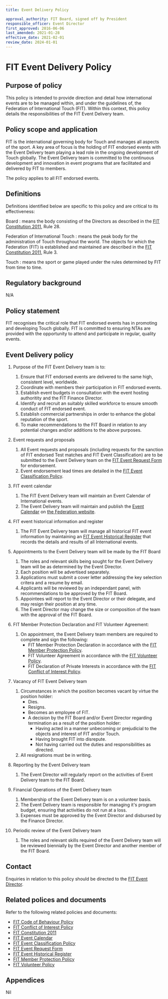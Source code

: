 ```yaml
---
title: Event Delivery Policy

approval_authority: FIT Board, signed off by President
responsible_officer: Event Director
first_approved: 2016-06-06
last_amended: 2021-01-28
effective_date: 2021-02-01
review_date: 2024-01-01
---
```


# FIT Event Delivery Policy

## Purpose of policy

This policy is intended to provide direction and detail how international events are to be managed
within, and under the guidelines of, the Federation of International Touch (FIT). Within this
context, this policy details the responsibilities of the FIT Event Delivery team.

## Policy scope and application

FIT is the international governing body for Touch and manages all aspects of the sport. A key area
of focus is the holding of FIT endorsed events with the Event Delivery team playing a lead role in
the ongoing development of Touch globally. The Event Delivery team is committed to the continuous
development and innovation in event programs that are facilitated and delivered by FIT to members.

The policy applies to all FIT endorsed events.

## Definitions

Definitions identified below are specific to this policy and are critical to its effectiveness:

Board
:   means the body consisting of the Directors as described in the [FIT Constitution 2011], Rule 28.

Federation of International Touch
:   means the peak body for the administration of Touch throughout the world. The objects for which
    the Federation (FIT) is established and maintained are described in the [FIT Constitution
    2011], Rule 3.

Touch
:   means the sport or game played under the rules determined by FIT from time to time.

## Regulatory background

N/A

## Policy statement

FIT recognises the critical role that FIT endorsed events has in promoting and developing Touch globally. FIT is committed to ensuring NTAs are provided with the opportunity to attend and participate in regular, quality events.

## Event Delivery policy

1.  Purpose of the FIT Event Delivery team is to:
    1.  Ensure that FIT endorsed events are delivered to the same high, consistent level, worldwide.
    2.  Coordinate with members their participation in FIT endorsed events.
    3.  Establish event budgets in consultation with the event hosting authoritity and the FIT Finance Director.
    4.  Identify and recruit an suitably skilled workforce to ensure smooth conduct of FIT endorsed event.
    5.  Establish commercial partnerships in order to enhance the global reputation of the sport.
    6.  To make recommendations to the FIT Board in relation to any potential changes and/or additions to the above purposes.

2.  Event requests and proposals
    1.  All Event requests and proposals (including requests for the sanction of FIT endorsed Test matches and FIT Event Classification) are to be submitted to the Event Delivery team on the [FIT Event Request Form] for endorsement.
    2.  Event endorsement lead times are detailed in the [FIT Event Classification Policy].

3.  FIT event calendar
    1.  The FIT Event Delivery team will maintain an Event Calendar of International events.
    2.  The Event Delivery team will maintain and publish the [Event Calendar] on [the Federation website].

4.  FIT event historical information and register
    1.  The FIT Event Delivery team will manage all historical FIT event information by maintaining an [FIT Event Historical Register] that records the details and results of all International events.

5.  Appointments to the Event Delivery team will be made by the FIT Board
    1.  The roles and relevant skills being sought for the Event Delivery team will be as determined by the Event Director.
    2.  Each position will be advertised separately.
    3.  Applications must submit a cover letter addressing the key selection critera and a resume by email.
    4.  Applicants will be reviewed by an independant panel, with recommendations to be approved by the FIT Board.
    5.  Appointees will report to the Event Director or their delegate, and may resign their position at any time.
    6.  The Event Director may change the size or composition of the team with the approval of the FIT Board.

6.  FIT Member Protection Declaration and FIT Volunteer Agreement:
    1.  On appointment, the Event Delivery team members are required to complete and sign the following:
        -   FIT Member Protection Declaration in accordance with the [FIT Member Protection Policy].
        -   FIT Volunteer Agreement in accordance with the [FIT Volunteer Policy].
        -   FIT Declaration of Private Interests in accordance with the [FIT Conflict of Interest Policy].

7.  Vacancy of FIT Event Delivery team
    1.  Circumstances in which the position becomes vacant by virtue the position holder:
        -   Dies.
        -   Resigns.
        -   Becomes an employee of FIT.
        -   A decision by the FIT Board and/or Event Director regarding termination as a result of the position holder:
            -   Having acted in a manner unbecoming or prejudicial to the objects and interest of
                FIT and/or Touch.
            -   Having brought FIT into disrepute.
            -   Not having carried out the duties and responsibilities as directed.
    2.  All resignations must be in writing.

8. Reporting by the Event Delivery team
    1.  The Event Director will regularly report on the activities of Event Delivery team to the FIT Board.

9. Financial Operations of the Event Delivery team
    1.  Membership of the Event Delivery team is on a volunteer basis.
    2.  The Event Delivery team is responsible for managing it's program budget, ensuring that activities do not run at a loss.
    3.  Expenses must be approved by the Event Director and disbursed by the Finance Director.

10. Periodic review of the Event Delivery team
    1.  The roles and relevant skills required of the Event Delivery team will be reviewed biennially by the Event Director and another member of the FIT Board.

## Contact

Enquiries in relation to this policy should be directed to the [FIT Event Director].

## Related polices and documents

Refer to the following related policies and documents:

-   [FIT Code of Behaviour Policy]
-   [FIT Conflict of Interest Policy]
-   [FIT Constitution 2011]
-   [FIT Event Calendar][Event Calendar]
-   [FIT Event Classification Policy]
-   [FIT Event Request Form]
-   [FIT Event Historical Register]
-   [FIT Member Protection Policy]
-   [FIT Volunteer Policy]

## Appendices

Nil


[Event Calendar]: https://www.internationaltouch.org/events/upcoming/

[FIT Event Director]: mailto:events@internationaltouch.org
[FIT Event Request Form]: http://www.internationaltouch.org/events/request-form/
[FIT Event Historical Register]: https://www.internationaltouch.org/events/

[FIT Code of Behaviour Policy]: /policy/code-of-behaviour/
[FIT Conflict of Interest Policy]: /policy/conflict-of-interest/
[FIT Constitution 2011]: https://www.internationaltouch.org/constitution/
[FIT Event Classification Policy]: /policy/event-classification/
[FIT Member Protection Policy]: /policy/member-protection/
[FIT Sport Development Director]: mailto:sportdevelopment@internationaltouch.org
[FIT Volunteer Policy]: /policy/volunteer/
[the Federation website]: https://www.internationaltouch.org/
